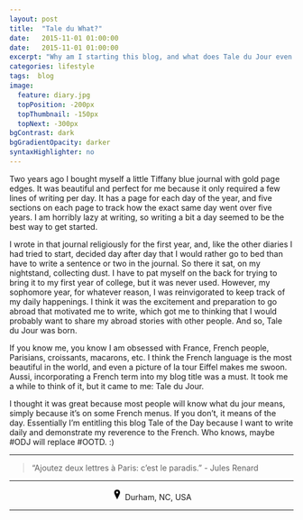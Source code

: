 ```yaml
---
layout: post
title:  "Tale du What?"
date:   2015-11-01 01:00:00
date:   2015-11-01 01:00:00
excerpt: "Why am I starting this blog, and what does Tale du Jour even mean..."
categories: lifestyle
tags:  blog
image:
  feature: diary.jpg
  topPosition: -200px
  topThumbnail: -150px
  topNext: -300px
bgContrast: dark
bgGradientOpacity: darker
syntaxHighlighter: no
---
```

Two years ago I bought myself a little Tiffany blue journal with gold page edges. It was beautiful and perfect for me because it only required a few lines of writing per day. It has a page for each day of the year, and five sections on each page to track how the exact same day went over five years. I am horribly lazy at writing, so writing a bit a day seemed to be the best way to get started.

I wrote in that journal religiously for the first year, and, like the other diaries I had tried to start, decided day after day that I would rather go to bed than have to write a sentence or two in the journal. So there it sat, on my nightstand, collecting dust. I have to pat myself on the back for trying to bring it to my first year of college, but it was never used. However, my sophomore year, for whatever reason, I was reinvigorated to keep track of my daily happenings. I think it was the excitement and preparation to go abroad that motivated me to write, which got me to thinking that I would probably want to share my abroad stories with other people. And so, Tale du Jour was born.

If you know me, you know I am obsessed with France, French people, Parisians, croissants, macarons, etc. I think the French language is the most beautiful in the world, and even a picture of la tour Eiffel makes me swoon. Aussi, incorporating a French term into my blog title was a must. It took me a while to think of it, but it came to me: Tale du Jour.

I thought it was great because most people will know what du jour means, simply because it’s on some French menus. If you don’t, it means of the day. Essentially I’m entitling this blog Tale of the Day because I want to write daily and demonstrate my reverence to the French. Who knows, maybe #ODJ will replace #OOTD. :)

<hr>

<blockquote class="largeQuote">“Ajoutez deux lettres à Paris: c’est le paradis.” - Jules Renard</blockquote>

<hr>

<center><img src="/assets/images/location.png" height=20px width=20px/> Durham, NC, USA</center>

<hr>
